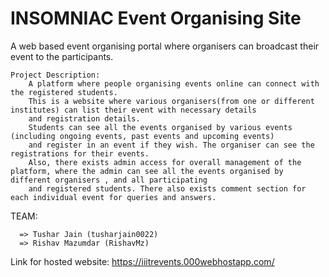 # INSOMNIAC Event Organising Site
A web based event organising portal where organisers can broadcast their event to the participants.
    
    Project Description:
        A platform where people organising events online can connect with the registered students.
        This is a website where various organisers(from one or different institutes) can list their event with necessary details 
        and registration details. 
        Students can see all the events organised by various events (including ongoing events, past events and upcoming events) 
        and register in an event if they wish. The organiser can see the registrations for their events. 
        Also, there exists admin access for overall management of the platform, where the admin can see all the events organised by different organisers , and all participating
        and registered students. There also exists comment section for each individual event for queries and answers.

  
  TEAM:
  
      => Tushar Jain (tusharjain0022)
      => Rishav Mazumdar (RishavMz)
        
        
Link for hosted website:
        https://iiitrevents.000webhostapp.com/
